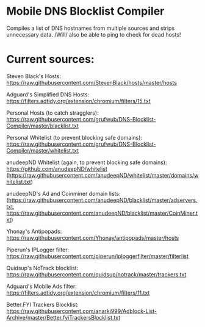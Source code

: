 # Mobile DNS Blocklist Compiler
Compiles a list of DNS hostnames from multiple sources and strips unnecessary data. /Will/ also be able to ping to check for dead hosts!

# Current sources:

Steven Black's Hosts: https://raw.githubusercontent.com/StevenBlack/hosts/master/hosts

Adguard's Simplified DNS Hosts: https://filters.adtidy.org/extension/chromium/filters/15.txt

Personal Hosts (to catch stragglers): https://raw.githubusercontent.com/grufwub/DNS-Blocklist-Compiler/master/blacklist.txt

Personal Whitelist (to prevent blocking safe domains): https://raw.githubusercontent.com/grufwub/DNS-Blocklist-Compiler/master/whitelist.txt

anudeepND Whitelist (again, to prevent blocking safe domains): https://github.com/anudeepND/whitelist (https://raw.githubusercontent.com/anudeepND/whitelist/master/domains/whitelist.txt)

anudeepND's Ad and Coinminer domain lists: (https://raw.githubusercontent.com/anudeepND/blacklist/master/adservers.txt,
https://raw.githubusercontent.com/anudeepND/blacklist/master/CoinMiner.txt)

Yhonay's Antipopads: https://raw.githubusercontent.com/Yhonay/antipopads/master/hosts

Piperun's IPLogger filter: https://raw.githubusercontent.com/piperun/iploggerfilter/master/filterlist

Quidsup's NoTrack blocklist: https://raw.githubusercontent.com/quidsup/notrack/master/trackers.txt

Adguard's Mobile Ads filter: https://filters.adtidy.org/extension/chromium/filters/11.txt

Better.FYI Trackers Blocklist: https://raw.githubusercontent.com/anarki999/Adblock-List-Archive/master/Better.fyiTrackersBlocklist.txt
